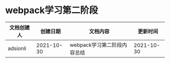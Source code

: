 # webpack学习第二阶段

| 文档创建人 | 创建日期   | 文档内容                    | 更新时间   |
| ---------- | ---------- | --------------------------- | ---------- |
| adsionli   | 2021-10-30 | webpack学习第二阶段内容总结 | 2021-10-30 |



